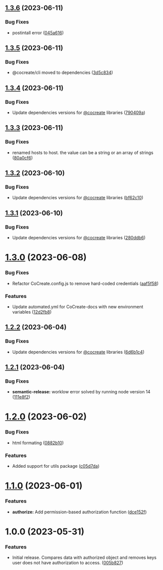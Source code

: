 ## [1.3.6](https://github.com/CoCreate-app/CoCreate-authorize/compare/v1.3.5...v1.3.6) (2023-06-11)


### Bug Fixes

* postintall error ([045a616](https://github.com/CoCreate-app/CoCreate-authorize/commit/045a61651690b928206c3b3ed7603fcea14304ac))

## [1.3.5](https://github.com/CoCreate-app/CoCreate-authorize/compare/v1.3.4...v1.3.5) (2023-06-11)


### Bug Fixes

* @cocreate/cli moved to dependencies ([3d5c834](https://github.com/CoCreate-app/CoCreate-authorize/commit/3d5c834aea4618e1cf6b09672d8a49caa2aaca93))

## [1.3.4](https://github.com/CoCreate-app/CoCreate-authorize/compare/v1.3.3...v1.3.4) (2023-06-11)


### Bug Fixes

* Update dependencies versions for [@cocreate](https://github.com/cocreate) libraries ([790409a](https://github.com/CoCreate-app/CoCreate-authorize/commit/790409ae104a47164cbd32353dd8e3c65f725b04))

## [1.3.3](https://github.com/CoCreate-app/CoCreate-authorize/compare/v1.3.2...v1.3.3) (2023-06-11)


### Bug Fixes

* renamed hosts to host. the value can be a string or an array of strings ([80a0cf6](https://github.com/CoCreate-app/CoCreate-authorize/commit/80a0cf6b8ade2e6e77af4ed774dae713a1d5c2a5))

## [1.3.2](https://github.com/CoCreate-app/CoCreate-authorize/compare/v1.3.1...v1.3.2) (2023-06-10)


### Bug Fixes

* Update dependencies versions for [@cocreate](https://github.com/cocreate) libraries ([bf62c10](https://github.com/CoCreate-app/CoCreate-authorize/commit/bf62c109d6da6651c9f00f83d82a8124154f752b))

## [1.3.1](https://github.com/CoCreate-app/CoCreate-authorize/compare/v1.3.0...v1.3.1) (2023-06-10)


### Bug Fixes

* Update dependencies versions for [@cocreate](https://github.com/cocreate) libraries ([280ddb6](https://github.com/CoCreate-app/CoCreate-authorize/commit/280ddb6369b87d35b5d0db1d5cbfe2430785000d))

# [1.3.0](https://github.com/CoCreate-app/CoCreate-authorize/compare/v1.2.2...v1.3.0) (2023-06-08)


### Bug Fixes

* Refactor CoCreate.config.js to remove hard-coded credentials ([aaf5f58](https://github.com/CoCreate-app/CoCreate-authorize/commit/aaf5f58d8a21f5b2a2d4bf15fd6e90da3076e2e2))


### Features

* Update automated.yml for CoCreate-docs with new environment variables ([12d2fb8](https://github.com/CoCreate-app/CoCreate-authorize/commit/12d2fb89541289ac68e012e86c6a82bdf75a1ed3))

## [1.2.2](https://github.com/CoCreate-app/CoCreate-authorize/compare/v1.2.1...v1.2.2) (2023-06-04)


### Bug Fixes

* Update dependencies versions for [@cocreate](https://github.com/cocreate) libraries ([6d6b1c4](https://github.com/CoCreate-app/CoCreate-authorize/commit/6d6b1c40e292e78a43e98632e1ca28cf36e3fe50))

## [1.2.1](https://github.com/CoCreate-app/CoCreate-authorize/compare/v1.2.0...v1.2.1) (2023-06-04)


### Bug Fixes

* **semantic-release:** worklow error solved by running node version 14 ([111e8f2](https://github.com/CoCreate-app/CoCreate-authorize/commit/111e8f2593f6b39ce5fb6ce7c5981cd7213b2a25))

# [1.2.0](https://github.com/CoCreate-app/CoCreate-authorize/compare/v1.1.0...v1.2.0) (2023-06-02)


### Bug Fixes

* html formating ([0882b10](https://github.com/CoCreate-app/CoCreate-authorize/commit/0882b10bd6ad41909b8f834a4828620a5253331d))


### Features

* Added support for utils package ([c05d7da](https://github.com/CoCreate-app/CoCreate-authorize/commit/c05d7dae1ec85687f753737a790021ff01b90450))

# [1.1.0](https://github.com/CoCreate-app/CoCreate-authorize/compare/v1.0.0...v1.1.0) (2023-06-01)


### Features

* **authorize:** Add permission-based authorization function ([dce152f](https://github.com/CoCreate-app/CoCreate-authorize/commit/dce152f6f504a5ac790e98753ad31c5e83cee295))

# 1.0.0 (2023-05-31)


### Features

* Initial release. Compares data with authorized object and removes keys user does not have authorization to access. ([005b827](https://github.com/CoCreate-app/CoCreate-authorize/commit/005b82745002a2d9d33ca1e0625f50287db30572))
